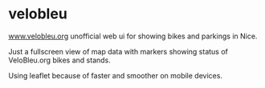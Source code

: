 velobleu
========

www.velobleu.org unofficial web ui for showing bikes and parkings in Nice.

Just a fullscreen view of map data with markers showing status of VeloBleu.org bikes and stands.

Using leaflet because of faster and smoother on mobile devices.
